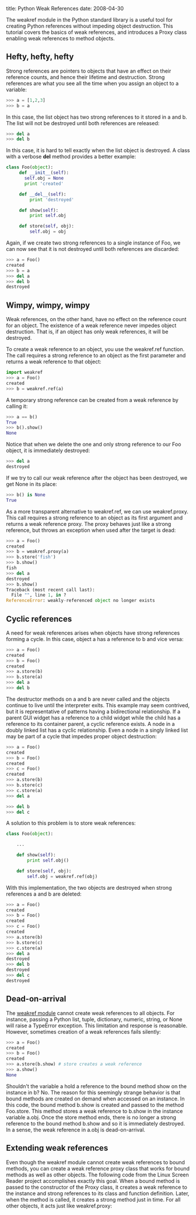 title: Python Weak References
date: 2008-04-30

The weakref module in the Python standard library is a useful tool for creating Python references without impeding object destruction. This tutorial covers the basics of weak references, and introduces a Proxy class enabling weak references to method objects.

## Hefty, hefty, hefty

Strong references are pointers to objects that have an effect on their reference counts, and hence their lifetime and destruction. Strong references are what you see all the time when you assign an object to a variable:

```python
>>> a = [1,2,3]
>>> b = a
```

In this case, the list object has two strong references to it stored in a and b. The list will not be destroyed until both references are released:

```python
>>> del a
>>> del b
```

In this case, it is hard to tell exactly when the list object is destroyed. A class with a verbose __del__ method provides a better example:

```python
class Foo(object):
     def __init__(self):
       self.obj = None
       print 'created'

     def __del__(self):
         print 'destroyed'

     def show(self):
         print self.obj

     def store(self, obj):
         self.obj = obj
```

Again, if we create two strong references to a single instance of Foo, we can now see that it is not destroyed until both references are discarded:

```python
>>> a = Foo()
created
>>> b = a
>>> del a
>>> del b
destroyed
```

## Wimpy, wimpy, wimpy

Weak references, on the other hand, have no effect on the reference count for an object. The existence of a weak reference never impedes object destruction. That is, if an object has only weak references, it will be destroyed.

To create a weak reference to an object, you use the weakref.ref function. The call requires a strong reference to an object as the first parameter and returns a weak reference to that object:

```python
import weakref
>>> a = Foo()
created
>>> b = weakref.ref(a)
```

A temporary strong reference can be created from a weak reference by calling it:

```python
>>> a == b()
True
>>> b().show()
None
```

Notice that when we delete the one and only strong reference to our Foo object, it is immediately destroyed:

```python
>>> del a
destroyed
```

If we try to call our weak reference after the object has been destroyed, we get None in its place:

```python
>>> b() is None
True
```

As a more transparent alternative to weakref.ref, we can use weakref.proxy. This call requires a strong reference to an object as its first argument and returns a weak reference proxy. The proxy behaves just like a strong reference, but throws an exception when used after the target is dead:

```python
>>> a = Foo()
created
>>> b = weakref.proxy(a)
>>> b.store('fish')
>>> b.show()
fish
>>> del a
destroyed
>>> b.show()
Traceback (most recent call last):
  File "", line 1, in ?
ReferenceError: weakly-referenced object no longer exists
```

## Cyclic references

A need for weak references arises when objects have strong references forming a cycle. In this case, object a has a reference to b and vice versa:

```python
>>> a = Foo()
created
>>> b = Foo()
created
>>> a.store(b)
>>> b.store(a)
>>> del a
>>> del b
```

The destructor methods on a and b are never called and the objects continue to live until the interpreter exits. This example may seem contrived, but it is representative of patterns having a bidirectional relationship. If a parent GUI widget has a reference to a child widget while the child has a reference to its container parent, a cyclic reference exists. A node in a doubly linked list has a cyclic relationship. Even a node in a singly linked list may be part of a cycle that impedes proper object destruction:

```python
>>> a = Foo()
created
>>> b = Foo()
created
>>> c = Foo()
created
>>> a.store(b)
>>> b.store(c)
>>> c.store(a)
>>> del a

>>> del b
>>> del c
```

A solution to this problem is to store weak references:

```python
class Foo(object):

    ...

    def show(self):
        print self.obj()

    def store(self, obj):
        self.obj = weakref.ref(obj)
```

With this implementation, the two objects are destroyed when strong references a and b are deleted:

```python
>>> a = Foo()
created
>>> b = Foo()
created
>>> c = Foo()
created
>>> a.store(b)
>>> b.store(c)
>>> c.store(a)
>>> del a
destroyed
>>> del b
destroyed
>>> del c
destroyed
```

## Dead-on-arrival

The [weakref module](http://docs.python.org/lib/module-weakref.html) cannot create weak references to all objects. For instance, passing a Python list, tuple, dictionary, numeric, string, or None will raise a TypeError exception. This limitation and response is reasonable. However, sometimes creation of a weak references fails silently:

```python
>>> a = Foo()
created
>>> b = Foo()
created
>>> a.store(b.show) # store creates a weak reference
>>> a.show()
None
```

Shouldn't the variable a hold a reference to the bound method show on the instance in b? No. The reason for this seemingly strange behavior is that bound methods are created on demand when accessed on an instance. In this code, the bound method b.show is created and passed to the method Foo.store. This method stores a weak reference to b.show in the instance variable a.obj. Once the store method ends, there is no longer a strong reference to the bound method b.show and so it is immediately destroyed. In a sense, the weak reference in a.obj is dead-on-arrival.

## Extending weak references

Even though the weakref module cannot create weak references to bound methods, you can create a weak reference proxy class that works for bound methods as well as other objects. The following code from the Linux Screen Reader project accomplishes exactly this goal. When a bound method is passed to the constructor of the Proxy class, it creates a weak reference to the instance and strong references to its class and function definition. Later, when the method is called, it creates a strong method just in time. For all other objects, it acts just like weakref.proxy:

<script src="https://gist.github.com/parente/7077748.js"></script>